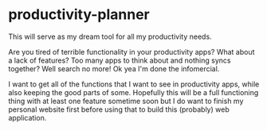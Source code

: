 # productivity-planner

This will serve as my dream tool for all my productivity needs.

Are you tired of terrible functionality in your productivity apps? What about a lack of features? Too many apps to think about and nothing syncs together? Well search no more! Ok yea I'm done the infomercial.

I want to get all of the functions that I want to see in productivity apps, while also keeping the good parts of some. Hopefully this will be a full functioning thing with at least one feature sometime soon but I do want to finish my personal website first before using that to build this (probably) web application.
